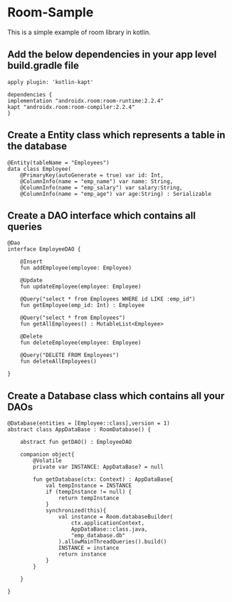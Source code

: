 # Room-Sample
This is a simple example of room library in kotlin.


## Add the below dependencies in your app level build.gradle file
```
apply plugin: 'kotlin-kapt'

dependencies {
implementation "androidx.room:room-runtime:2.2.4"
kapt "androidx.room:room-compiler:2.2.4"
}
```

## Create a Entity class which represents a table in the database
```
@Entity(tableName = "Employees")
data class Employee(
    @PrimaryKey(autoGenerate = true) var id: Int,
    @ColumnInfo(name = "emp_name") var name: String,
    @ColumnInfo(name = "emp_salary") var salary:String,
    @ColumnInfo(name = "emp_age") var age:String) : Serializable
```    

## Create a DAO interface which contains all queries
```
@Dao
interface EmployeeDAO {

    @Insert
    fun addEmployee(employee: Employee)

    @Update
    fun updateEmployee(employee: Employee)

    @Query("select * from Employees WHERE id LIKE :emp_id")
    fun getEmployee(emp_id: Int) : Employee

    @Query("select * from Employees")
    fun getAllEmployees() : MutableList<Employee>

    @Delete
    fun deleteEmployee(employee: Employee)

    @Query("DELETE FROM Employees")
    fun deleteAllEmployees()

}
```

## Create a Database class which contains all your DAOs
```
@Database(entities = [Employee::class],version = 1)
abstract class AppDataBase : RoomDatabase() {

    abstract fun getDAO() : EmployeeDAO

    companion object{
        @Volatile
        private var INSTANCE: AppDataBase? = null

        fun getDatabase(ctx: Context) : AppDataBase{
            val tempInstance = INSTANCE
            if (tempInstance != null) {
                return tempInstance
            }
            synchronized(this){
                val instance = Room.databaseBuilder(
                    ctx.applicationContext,
                    AppDataBase::class.java,
                    "emp_database.db"
                ).allowMainThreadQueries().build()
                INSTANCE = instance
                return instance
            }
        }

    }

}
``` 
